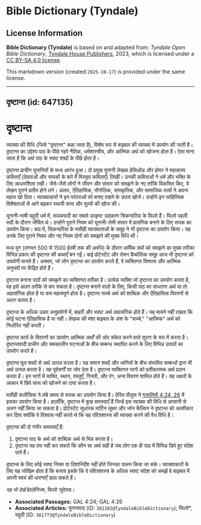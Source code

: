 # Bible Dictionary (Tyndale)

## License Information

**Bible Dictionary (Tyndale)** is based on and adapted from: _Tyndale Open Bible Dictionary_, [Tyndale House Publishers](https://tyndaleopenresources.com/), 2023, which is licensed under a [CC BY-SA 4.0 license](https://creativecommons.org/licenses/by-sa/4.0/legalcode.en).

This markdown version (created `2025-10-17`) is provided under the same license.



--------------------------------

## दृष्टान्त (id: 647135)

दृष्टान्त
=========

व्याख्या की विधि (जिसे "दृष्टान्त" कहा जाता है), विशेष रूप से बाइबल की व्याख्या में उपयोग की जाती है। दृष्टान्त का उद्देश्य पाठ के पीछे गहरे नैतिक, धर्मशास्त्रीय, और आत्मिक अर्थ को खोजना होता है। ऐसा माना जाता है कि अर्थ पाठ के स्पष्ट शब्दों के पीछे होता है।

दृष्टान्त प्राचीन यूनानियों के मध्य आरंभ हुआ। दो प्रमुख यूनानी लेखक हेसिओड और होमर ने महाकाव्य कविताएँ (देवताओं और नायकों के बारे में विस्तृत कविताएँ) लिखीं। उनकी कविताओं ने धर्म और भक्ति के लिए आधारशिला रखी। जैसे\-जैसे लोगों ने जीवन और संसार को समझने के नए तरीके विकसित किए, ये लेखन पुराने प्रतीत होने लगे। अंततः, ऐतिहासिक, भौगोलिक, सांस्कृतिक, और सामाजिक तत्वों ने अपना महत्व खो दिया। व्याख्याकारों ने इन परंपराओं को बनाए रखने के उपाय खोजे। उन्होंने इन साहित्यिक विशेषताओं से आगे बढ़कर स्थायी सत्य और मूल्यों की खोज की।

यूनानी\-भाषी यहूदी धर्म में, रूपकवादी का सबसे उत्कृष्ट उदाहरण सिकन्दरिया के फिलो हैं। फिलो पहली सदी के दौरान जीवित थे। उन्होंने पुराने नियम को यूनानी\-रोमी संसार में प्रासंगिक बनाने के लिए रूपक का उपयोग किया। बाद में, सिकन्दरिया के मसीही व्याख्याताओं के समूह ने भी दृष्टान्त का उपयोग किया। यह उनके लिए पुराने नियम और नए नियम दोनों को समझने की मुख्य विधि थी।

मध्य युग (लगभग 500 से 1500 ईस्वी तक की अवधि) के दौरान धार्मिक ग्रंथों को समझने का मुख्य तरीका विभिन्न प्रकार की दृष्टान्त की कथाएँ बन गईं। कई प्रोटेस्टेंट और रोमन कैथोलिक समूह आज भी दृष्टान्त को उपयोगी मानते हैं। अक्सर, जो लोग दृष्टान्त का उपयोग करते हैं, वे व्यक्तिगत विश्वास और आत्मिक अनुभवों पर केंद्रित होते हैं।

दृष्टान्त बनाना पाठों को समझने का व्यक्तिगत तरीका है। प्रत्येक व्यक्ति जो दृष्टान्त का उपयोग करता है, वह इसे अलग तरीके से कर सकता है। दृष्टान्त बनाने वालो के लिए, किसी पाठ का साधारण अर्थ या तो अप्रासंगिक होता है या कम महत्वपूर्ण होता है। दृष्टान्त सच्चे अर्थ को शाब्दिक और ऐतिहासिक विवरणों से अलग करता है।

दृष्टान्त के अधिक उन्नत अनुप्रयोगों में, बाहरी और स्पष्ट अर्थ अप्रासंगिक होते हैं। यह मायने नहीं रखता कि कोई घटना ऐतिहासिक है या नहीं। लेखक की मंशा बाइबल के अंश के "सच्चे," "आत्मिक" अर्थ को निर्धारित नहीं करती।

दृष्टान्त कार्य के विवरणों का उपयोग आत्मिक अर्थों की ओर संकेत करने वाले सुराग के रूप में करता है। दृष्टान्तवादी प्राचीन और समकालीन घटनाओं के बीच सम्बन्ध स्थापित करने के लिए विभिन्न उपायों का उपयोग करते हैं।

दृष्टान्त मूल शब्दों से अर्थ उत्पन्न करता है। यह समान शब्दों और ध्वनियों के बीच संभावित सम्बन्धों द्वारा भी अर्थ उत्पन्न करता है। यह पूर्वसर्गों पर जोर देता है। दृष्टान्त व्यक्तिगत भागों को प्रतीकात्मक अर्थ प्रदान करता है। इन भागों में व्यक्ति, स्थान, वस्तुएँ, गिनती, और रंग, अन्य विवरण शामिल होते हैं। यह अक्षरों के आकार में छिपे सत्य को खोजने का दावा करता है।

मसीही कलीसिया ने लंबे समय से रूपक का उपयोग किया है। प्रेरित पौलुस ने [गलातियों 4:24, 26](https://ref.ly/Gal4:24) में इसका उपयोग किया है। हालाँकि, दृष्टान्त में कुछ समस्याएँ हैं जिन्हें इस व्याख्या की विधि से आसानी से अलग नहीं किया जा सकता है। प्रोटेस्टेंट सुधारक मार्टिन लूथर और जॉन कैल्विन ने दृष्टान्त को अस्वीकार कर दिया क्योंकि वे विश्वास नहीं करते थे कि यह पवित्रशास्त्र की व्याख्या करने की वैध विधि है।

दृष्टान्त की दो गंभीर समस्याएँ हैं:

1. दृष्टान्त पाठ के अर्थ को शाब्दिक अर्थ से भिन्न करता है।
2. दृष्टान्त यह तय नहीं कर सकते कि कौन सा अर्थ सही है जब लोग एक ही पाठ में विभिन्न छिपे हुए संदेश पाते हैं।

दृष्टान्त के लिए कोई स्पष्ट नियम या दिशानिर्देश नहीं होते जिनका पालन किया जा सके। व्याख्याकारों के लिए यह जोखिम होता है कि बजाय इसके कि वे पवित्रशास्त्र के अधिक स्पष्ट संदेश को समझें वे बाइबल में अपनी स्वयं की धारणाएँ डाल सकते हैं।

*यह भी देखें* हेल्लेनिज्म; फिलो जुदेयस।

* **Associated Passages:** GAL 4:24; GAL 4:26
* **Associated Articles:** यूनानवाद (ID: `381102@TyndaleBibleDictionary`); फिलो*, यहूदी (ID: `381773@TyndaleBibleDictionary`)

